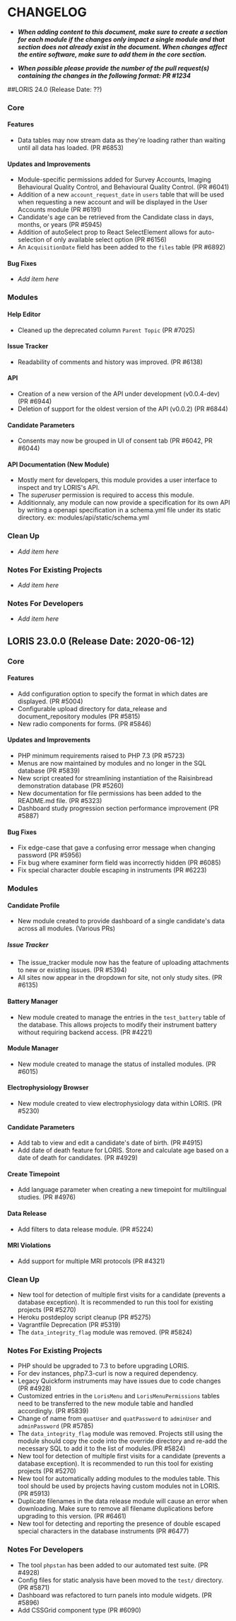 # CHANGELOG

- ***When adding content to this document, make sure to create a section for each module 
if the changes only impact a single module and that section does not already exist in
the document. When changes affect the entire software, make sure to add them in the 
core section.***

- ***When possible please provide the number of the pull request(s) containing the 
changes in the following format: PR #1234***

##LORIS 24.0 (Release Date: ??)
### Core
#### Features
- Data tables may now stream data as they're loading rather than waiting
  until all data has loaded. (PR #6853)

#### Updates and Improvements
- Module-specific permissions added for Survey Accounts, Imaging Behavioural
Quality Control, and Behavioural Quality Control. (PR #6041)
- Addition of a new `account_request_date` in `users` table that will be used when
requesting a new account and will be displayed in the User Accounts module (PR #6191)
- Candidate's age can be retrieved from the Candidate class in days, months, or years (PR #5945)
- Addition of autoSelect prop to React SelectElement allows for auto-selection of only available select option (PR #6156)
- An `AcquisitionDate` field has been added to the `files` table (PR #6892)
#### Bug Fixes
- *Add item here*
### Modules
#### Help Editor
- Cleaned up the deprecated column `Parent Topic` (PR #7025)
#### Issue Tracker
- Readability of comments and history was improved. (PR #6138)
#### API
- Creation of a new version of the API under development (v0.0.4-dev) (PR #6944)
- Deletion of support for the oldest version of the API (v0.0.2) (PR #6844)
#### Candidate Parameters
- Consents may now be grouped in UI of consent tab (PR #6042, PR #6044)
#### API Documentation (**New Module**)
- Mostly ment for developers, this module provides a user interface to inspect and try LORIS's API.
- The *superuser* permission is required to access this module.
- Additionnaly, any module can now provide a specification for its own API by writing a openapi specification in a schema.yml file under its static directory. ex: modules/api/static/schema.yml
### Clean Up
- *Add item here*
### Notes For Existing Projects
- *Add item here*
### Notes For Developers
- *Add item here*


## LORIS 23.0.0 (Release Date: 2020-06-12)

### Core
#### Features
- Add configuration option to specify the format in which dates are displayed. (PR #5004)
- Configurable upload directory for data_release and document_repository modules (PR #5815)
- New radio components for forms. (PR #5846)

#### Updates and Improvements
- PHP minimum requirements raised to PHP 7.3 (PR #5723)
- Menus are now maintained by modules and no longer in the SQL database (PR #5839)
- New script created for streamlining instantiation of the Raisinbread demonstration 
database (PR #5260)
- New documentation for file permissions has been added to the README.md file. (PR #5323)
- Dashboard study progression section performance improvement (PR #5887)

#### Bug Fixes
- Fix edge-case that gave a confusing error message when changing password (PR #5956)
- Fix bug where examiner form field was incorrectly hidden (PR #6085)
- Fix special character double escaping in instruments (PR #6223)

### Modules 
#### Candidate Profile
- New module created to provide dashboard of a single candidate's data across all
  modules. (Various PRs)

##### Issue Tracker
- The issue_tracker module now has the feature of uploading attachments to new or existing issues. (PR #5394)
- All sites now appear in the dropdown for site, not only study sites. (PR #6135)

#### Battery Manager
- New module created to manage the entries in the `test_battery` table of the database.
This allows projects to modify their instrument battery without requiring backend access.
 (PR #4221)
 
#### Module Manager
- New module created to manage the status of installed modules. (PR #6015)

#### Electrophysiology Browser
- New module created to view electrophysiology data within LORIS. (PR #5230)

#### Candidate Parameters
- Add tab to view and edit a candidate's date of birth. (PR #4915)
- Add date of death feature for LORIS. Store and calculate age based on a date of 
death for candidates. (PR #4929)

#### Create Timepoint
- Add language parameter when creating a new timepoint for multilingual studies. (PR #4976)
 
#### Data Release
- Add filters to data release module. (PR #5224)

#### MRI Violations
- Add support for multiple MRI protocols (PR #4321)

### Clean Up
- New tool for detection of multiple first visits for a candidate (prevents a database
exception). It is recommended to run this tool for existing projects (PR #5270)
- Heroku postdeploy script cleanup (PR #5275)
- Vagrantfile Deprecation (PR #5319)
- The `data_integrity_flag` module was removed. (PR #5824)

### Notes For Existing Projects
- PHP should be upgraded to 7.3 to before upgrading LORIS.
- For dev instances, php7.3-curl is now a required dependency.
- Legacy Quickform instruments may have issues due to code changes (PR #4928)
- Customized entries in the `LorisMenu` and `LorisMenuPermissions` tables need to be 
transferred to the new module table and handled accordingly. (PR #5839)
- Change of name from `quatUser` and `quatPassword` to `adminUser` and `adminPassword` (PR #5785)
- The `data_integrity_flag` module was removed. Projects still using the module should
copy the code into the override directory and re-add the necessary SQL to add it to 
the list of modules.(PR #5824)
- New tool for detection of multiple first visits for a candidate (prevents a database
exception). It is recommended to run this tool for existing projects (PR #5270)
- New tool for automatically adding modules to the modules table. This tool should 
be used by projects having custom modules not in LORIS. (PR #5913)
- Duplicate filenames in the data release module will cause an error when downloading. Make sure to remove all filename duplications before upgrading to this version. (PR #6461)
- New tool for detecting and reporting the presence of double escaped special characters in the database instruments (PR #6477)

### Notes For Developers
- The tool `phpstan` has been added to our automated test suite. (PR #4928)
- Config files for static analysis have been moved to the `test/` directory. (PR #5871)
- Dashboard was refactored to turn panels into module widgets. (PR #5896)
- Add CSSGrid component type (PR #6090)
